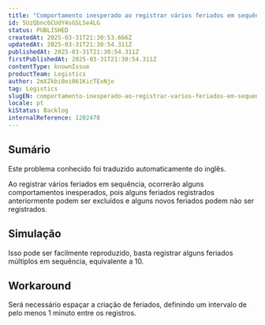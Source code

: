 ```yaml
---
title: "Comportamento inesperado ao registrar vários feriados em sequência"
id: 5UzQbnc6CUdY4sGSLSe4LG
status: PUBLISHED
createdAt: 2025-03-31T21:30:53.666Z
updatedAt: 2025-03-31T21:30:54.311Z
publishedAt: 2025-03-31T21:30:54.311Z
firstPublishedAt: 2025-03-31T21:30:54.311Z
contentType: knownIssue
productTeam: Logistics
author: 2mXZkbi0oi061KicTExNjo
tag: Logistics
slugEN: comportamento-inesperado-ao-registrar-varios-feriados-em-sequencia
locale: pt
kiStatus: Backlog
internalReference: 1202478
---
```


## Sumário

<div class="alert alert-info">
  <p>Este problema conhecido foi traduzido automaticamente do inglês.</p>
</div>


Ao registrar vários feriados em sequência, ocorrerão alguns comportamentos inesperados, pois alguns feriados registrados anteriormente podem ser excluídos e alguns novos feriados podem não ser registrados.

## Simulação


Isso pode ser facilmente reproduzido, basta registrar alguns feriados múltiplos em sequência, equivalente a 10.



## Workaround


Será necessário espaçar a criação de feriados, definindo um intervalo de pelo menos 1 minuto entre os registros.





